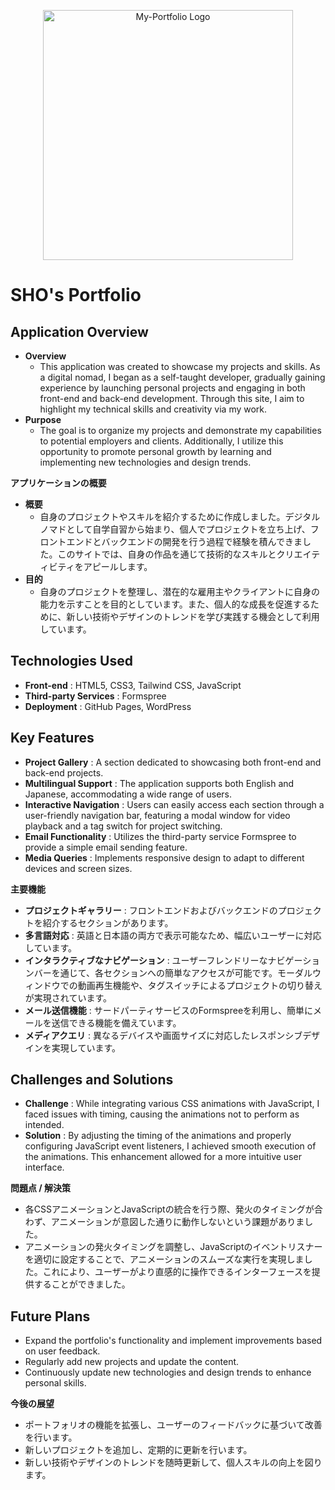 <p align="center"><img src="https://github.com/Sho-92/my-portfolio/images/background.png?raw=true" width="400" alt="My-Portfolio Logo"></p>


# SHO's Portfolio

## Application Overview
- **Overview** 
  - This application was created to showcase my projects and skills. As a digital nomad, I began as a self-taught developer, gradually gaining experience by launching personal projects and engaging in both front-end and back-end development. Through this site, I aim to highlight my technical skills and creativity via my work.  
- **Purpose** 
  - The goal is to organize my projects and demonstrate my capabilities to potential employers and clients. Additionally, I utilize this opportunity to promote personal growth by learning and implementing new technologies and design trends.

**アプリケーションの概要**
- **概要** 
  - 自身のプロジェクトやスキルを紹介するために作成しました。デジタルノマドとして自学自習から始まり、個人でプロジェクトを立ち上げ、フロントエンドとバックエンドの開発を行う過程で経験を積んできました。このサイトでは、自身の作品を通じて技術的なスキルとクリエイティビティをアピールします。  
- **目的** 
  - 自身のプロジェクトを整理し、潜在的な雇用主やクライアントに自身の能力を示すことを目的としています。また、個人的な成長を促進するために、新しい技術やデザインのトレンドを学び実践する機会として利用しています。

## Technologies Used
- **Front-end** : HTML5, CSS3, Tailwind CSS, JavaScript
- **Third-party Services** : Formspree
- **Deployment** : GitHub Pages, WordPress

## Key Features
- **Project Gallery** : A section dedicated to showcasing both front-end and back-end projects.
- **Multilingual Support** : The application supports both English and Japanese, accommodating a wide range of users.
- **Interactive Navigation** : Users can easily access each section through a user-friendly navigation bar, featuring a modal window for video playback and a tag switch for project switching.
- **Email Functionality** : Utilizes the third-party service Formspree to provide a simple email sending feature.
- **Media Queries** : Implements responsive design to adapt to different devices and screen sizes.

**主要機能** 
- **プロジェクトギャラリー** : フロントエンドおよびバックエンドのプロジェクトを紹介するセクションがあります。
- **多言語対応** : 英語と日本語の両方で表示可能なため、幅広いユーザーに対応しています。
- **インタラクティブなナビゲーション** : ユーザーフレンドリーなナビゲーションバーを通じて、各セクションへの簡単なアクセスが可能です。モーダルウィンドウでの動画再生機能や、タグスイッチによるプロジェクトの切り替えが実現されています。
- **メール送信機能** : サードパーティサービスのFormspreeを利用し、簡単にメールを送信できる機能を備えています。
- **メディアクエリ** : 異なるデバイスや画面サイズに対応したレスポンシブデザインを実現しています。

## Challenges and Solutions
- **Challenge** : While integrating various CSS animations with JavaScript, I faced issues with timing, causing the animations not to perform as intended.
- **Solution** : By adjusting the timing of the animations and properly configuring JavaScript event listeners, I achieved smooth execution of the animations. This enhancement allowed for a more intuitive user interface.

**問題点 / 解決策** 
  - 各CSSアニメーションとJavaScriptの統合を行う際、発火のタイミングが合わず、アニメーションが意図した通りに動作しないという課題がありました。  
  - アニメーションの発火タイミングを調整し、JavaScriptのイベントリスナーを適切に設定することで、アニメーションのスムーズな実行を実現しました。これにより、ユーザーがより直感的に操作できるインターフェースを提供することができました。

## Future Plans
- Expand the portfolio's functionality and implement improvements based on user feedback.
- Regularly add new projects and update the content.
- Continuously update new technologies and design trends to enhance personal skills.

**今後の展望** 
- ポートフォリオの機能を拡張し、ユーザーのフィードバックに基づいて改善を行います。  
- 新しいプロジェクトを追加し、定期的に更新を行います。  
- 新しい技術やデザインのトレンドを随時更新して、個人スキルの向上を図ります。
